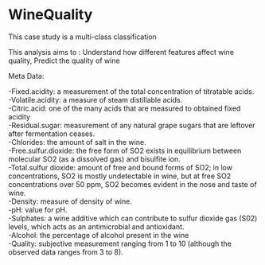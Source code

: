 # WineQuality
This case study is a multi-class classification

This analysis aims to :
Understand how different features affect wine quality,
Predict the quality of wine

Meta Data: <br />

-Fixed.acidity: a measurement of the total concentration of titratable acids. <br />
-Volatile.acidity: a measure of steam distillable acids. <br />
-Citric.acid: one of the many acids that are measured to obtained fixed acidity <br />
-Residual.sugar: measurement of any natural grape sugars that are leftover after fermentation ceases. <br />
-Chlorides: the amount of salt in the wine.<br />
-Free.sulfur.dioxide: the free form of SO2 exists in equilibrium between molecular SO2 (as a dissolved gas) and bisulfite ion.<br />
-Total.sulfur dioxide: amount of free and bound forms of SO2; in low concentrations, SO2 is mostly undetectable in wine, but at free SO2 concentrations over 50 ppm, SO2 becomes evident in the nose and taste of wine.<br />
-Density: measure of density of wine.<br />
-pH: value for pH.<br />
-Sulphates: a wine additive which can contribute to sulfur dioxide gas (S02) levels, which acts as an antimicrobial and antioxidant.<br />
-Alcohol: the percentage of alcohol present in the wine<br />
-Quality: subjective measurement ranging from 1 to 10 (although the observed data ranges from 3 to 8).<br />
